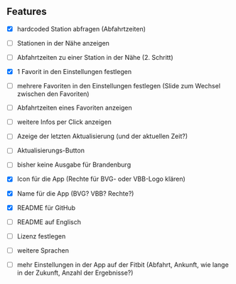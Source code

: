 ## Features
- [x] hardcoded Station abfragen (Abfahrtzeiten)
- [ ] Stationen in der Nähe anzeigen
- [ ] Abfahrtzeiten zu einer Station in der Nähe (2. Schritt)
- [x] 1 Favorit in den Einstellungen festlegen
- [ ] mehrere Favoriten in den Einstellungen festlegen (Slide zum Wechsel zwischen den Favoriten)
- [ ] Abfahrtzeiten eines Favoriten anzeigen
- [ ] weitere Infos per Click anzeigen
- [ ] Azeige der letzten Aktualisierung (und der aktuellen Zeit?)
- [ ] Aktualisierungs-Button
- [ ] bisher keine Ausgabe für Brandenburg

- [x] Icon für die App (Rechte für BVG- oder VBB-Logo klären)
- [x] Name für die App (BVG? VBB? Rechte?)
- [x] README für GitHub
- [ ] README auf Englisch
- [ ] Lizenz festlegen
- [ ] weitere Sprachen
- [ ] mehr Einstellungen in der App auf der Fitbit (Abfahrt, Ankunft, wie lange in der Zukunft, Anzahl der Ergebnisse?)
